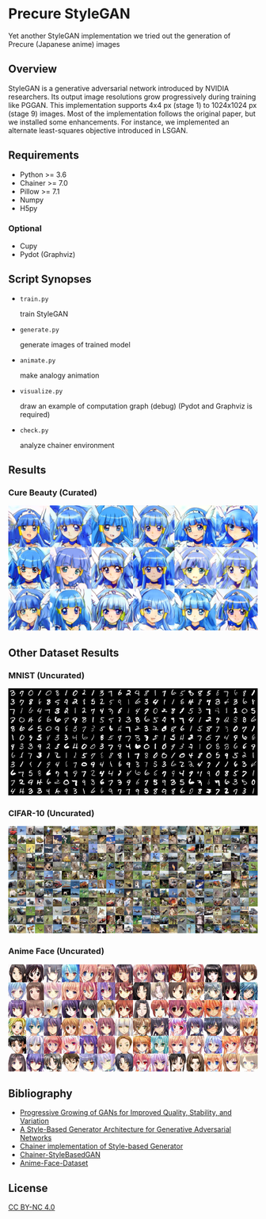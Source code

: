 # Precure StyleGAN

Yet another StyleGAN implementation we tried out the generation of Precure (Japanese anime) images

## Overview

StyleGAN is a generative adversarial network introduced by NVIDIA researchers.
Its output image resolutions grow progressively during training like PGGAN.
This implementation supports 4x4 px (stage 1) to 1024x1024 px (stage 9) images.
Most of the implementation follows the original paper, but we installed some enhancements.
For instance, we implemented an alternate least-squares objective introduced in LSGAN.

## Requirements

- Python >= 3.6
- Chainer >= 7.0
- Pillow >= 7.1
- Numpy
- H5py

### Optional

- Cupy
- Pydot (Graphviz)

## Script Synopses

- `train.py`

  train StyleGAN

- `generate.py`

  generate images of trained model

- `animate.py`

  make analogy animation

- `visualize.py`

  draw an example of computation graph (debug) (Pydot and Graphviz is required)

- `check.py`

  analyze chainer environment

## Results

### Cure Beauty (Curated)

![Cure Beauty](examples/beauty.png)

## Other Dataset Results

### MNIST (Uncurated)

![MNIST](examples/mnist.png)

### CIFAR-10 (Uncurated)

![CIFAR-10](examples/cifar-10.png)

### Anime Face (Uncurated)

![Anime Face](examples/anime.png)

## Bibliography

- [Progressive Growing of GANs for Improved Quality, Stability, and Variation](https://arxiv.org/abs/1710.10196)
- [A Style-Based Generator Architecture for Generative Adversarial Networks](https://arxiv.org/abs/1812.04948)
- [Chainer implementation of Style-based Generator](https://github.com/pfnet-research/chainer-stylegan)
- [Chainer-StyleBasedGAN](https://github.com/RUTILEA/Chainer-StyleBasedGAN)
- [Anime-Face-Dataset](https://github.com/Mckinsey666/Anime-Face-Dataset)

## License

[CC BY-NC 4.0](LICENSE)
